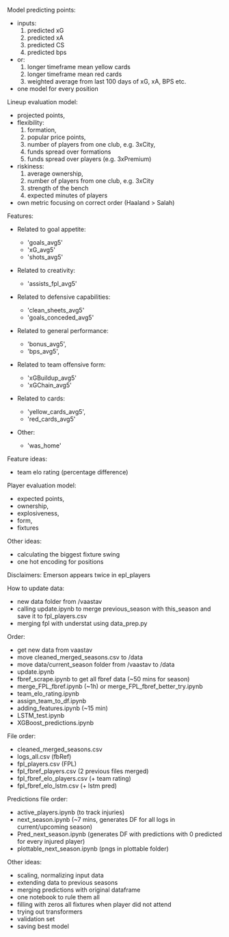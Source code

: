 Model predicting points:
- inputs:
  1. predicted xG
  2. predicted xA
  3. predicted CS
  4. predicted bps
- or:
  1. longer timeframe mean yellow cards
  2. longer timeframe mean red cards
  3. weighted average from last 100 days of xG, xA, BPS etc.
- one model for every position


Lineup evaluation model:
- projected points,
- flexibility:
  1. formation,
  2. popular price points,
  3. number of players from one club, e.g. 3xCity,
  4. funds spread over formations
  5. funds spread over players (e.g. 3xPremium)
- riskiness:
  1. average ownership,
  2. number of players from one club, e.g. 3xCity
  3. strength of the bench
  4. expected minutes of players
- own metric focusing on correct order (Haaland > Salah)


Features:
- Related to goal appetite:
    - 'goals_avg5'
    - 'xG_avg5'
    - 'shots_avg5'

- Related to creativity:
    - 'assists_fpl_avg5'
    
- Related to defensive capabilities:
    - 'clean_sheets_avg5'
    - 'goals_conceded_avg5'

- Related to general performance:
    - 'bonus_avg5', 
    - 'bps_avg5', 

- Related to team offensive form:
    - 'xGBuildup_avg5'
    - 'xGChain_avg5'
    
- Related to cards:
    - 'yellow_cards_avg5',
    - 'red_cards_avg5'
    
- Other:
    - 'was_home'


Feature ideas:
- team elo rating (percentage difference)


Player evaluation model:
- expected points,
- ownership,
- explosiveness,
- form,
- fixtures


Other ideas:
- calculating the biggest fixture swing
- one hot encoding for positions


Disclaimers:
Emerson appears twice in epl_players


How to update data:
- new data folder from /vaastav
- calling update.ipynb to merge previous_season with this_season and save it to fpl_players.csv
- merging fpl with understat using data_prep.py


Order:
- get new data from vaastav
- move cleaned_merged_seasons.csv to /data
- move data/current_season folder from /vaastav to /data
- update.ipynb
- fbref_scrape.ipynb to get all fbref data (~50 mins for season)
- merge_FPL_fbref.ipynb (~1h) or merge_FPL_fbref_better_try.ipynb 
- team_elo_rating.ipynb
- assign_team_to_df.ipynb
- adding_features.ipynb (~15 min)
- LSTM_test.ipynb
- XGBoost_predictions.ipynb


File order:
- cleaned_merged_seasons.csv
- logs_all.csv (fbRef)
- fpl_players.csv (FPL)
- fpl_fbref_players.csv (2 previous files merged)
- fpl_fbref_elo_players.csv (+ team rating)
- fpl_fbref_elo_lstm.csv (+ lstm pred)


Predictions file order:
- active_players.ipynb (to track injuries)
- next_season.ipynb (~7 mins, generates DF for all logs in current/upcoming season)
- Pred_next_season.ipynb (generates DF with predictions with 0 predicted for every injured player)
- plottable_next_season.ipynb (pngs in plottable folder)


Other ideas:
- scaling, normalizing input data
- extending data to previous seasons
- merging predictions with original dataframe
- one notebook to rule them all
- filling with zeros all fixtures when player did not attend
- trying out transformers
- validation set
- saving best model